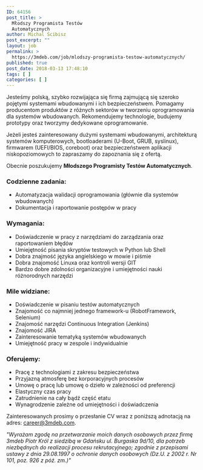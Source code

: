 ```yaml
---
ID: 64156
post_title: >
  Młodszy Programista Testów
  Automatycznych
author: Michal Ścibisz
post_excerpt: ""
layout: job
permalink: >
  https://3mdeb.com/job/mlodszy-programista-testow-automatycznych/
published: true
post_date: 2018-03-13 17:48:10
tags: [ ]
categories: [ ]
---
```

Jesteśmy polską, szybko rozwijająca się firmą zajmującą się szeroko pojętymi systemami wbudowanymi i ich
bezpieczeństwem. Pomagamy producentom produktów z różnych sektorów w tworzeniu oprogramowania dla
systemów wbudowanych. Rekomendujemy technologie, budujemy prototypy oraz tworzymy dedykowane
oprogramowanie.

Jeżeli jesteś zainteresowany dużymi systemami wbudowanymi, architekturą systemów komputerowych, bootloaderami
(U-Boot, GRUB, syslinux), firmwarem (UEFI/BIOS, coreboot) oraz bezpieczeństwem aplikacji niskopoziomowych to
zapraszamy do zapoznania się z ofertą.
 
Obecnie poszukujemy **Młodszego Programisty Testów Automatycznych**.

### Codzienne zadania: 
* Automatyzacja walidacji oprogramowania (głównie dla systemów wbudowanych)
* Dokumentacja i raportowanie postępów w pracy

### Wymagania:
* Doświadczenie w pracy z narzędziami do zarządzania oraz raportowaniem błędów
* Umiejętność pisania skryptów testowych w Python lub Shell
* Dobra znajmość języka angielskiego w mowie i piśmie
* Dobra znajomość Linuxa oraz kontroli wersji GIT
* Bardzo dobre zdolności organizacyjne i umiejętności nauki różnorodnych narzędzi

### Mile widziane:
* Doświadczenie w pisaniu testów automatycznych
* Znajomość co najmniej jednego framework-u (RobotFramework, Selenium)
* Znajomość narzędzi Continuous Integration (Jenkins)
* Znajomość JIRA
* Zainteresowanie tematyką systemów wbudowanych
* Umiejętność pracy w zespole i indywidualnie

### Oferujemy:
* Pracę z technologiami z zakresu bezpieczeństwa
* Przyjazną atmosferę bez korporacyjnych procesów
* Umowę o pracę lub umowę o dzieło w zależności od preferencji
* Elastyczny czas pracy
* Zatrudnienie na cały bądź część etatu
* Wynagrodzenie zależne od umiejętności i doświadczenia

Zainteresowanych prosimy o przesłanie CV wraz z poniższą adnotacją na adres: [career@3mdeb.com](mailto:career@3mdeb.com).

*"Wyrażam zgodę na przetwarzanie moich danych osobowych przez firmę 3mdeb Piotr Król z siedzibą w Gdańsku ul. Burgaska 9d/10, dla potrzeb niezbędnych do realizacji procesu rekrutacyjnego; zgodnie z przepisami ustawy z dnia 29.08.1997 o ochronie danych osobowych (Dz.U. z 2002 r. Nr 101, poz. 926 z póź. zm.)"*